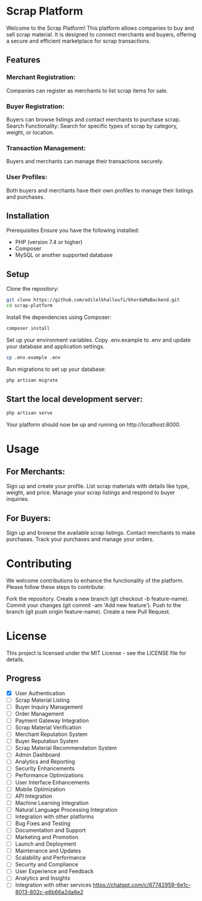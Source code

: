 # Scrap Platform

Welcome to the Scrap Platform! This platform allows companies to buy and sell scrap material. It is designed to connect merchants and buyers, offering a secure and efficient marketplace for scrap transactions.

## Features

### Merchant Registration:

Companies can register as merchants to list scrap items for sale.

### Buyer Registration:

Buyers can browse listings and contact merchants to purchase scrap.
Search Functionality: Search for specific types of scrap by category, weight, or location.

### Transaction Management:

Buyers and merchants can manage their transactions securely.

### User Profiles:

Both buyers and merchants have their own profiles to manage their listings and purchases.

## Installation

Prerequisites
Ensure you have the following installed:

-   PHP (version 7.4 or higher)
-   Composer
-   MySQL or another supported database

## Setup

Clone the repository:

```bash
git clone https://github.com/adilelkhalloufi/khordaMaBackend.git
cd scrap-platform
```

Install the dependencies using Composer:

```bash
composer install
```

Set up your environment variables. Copy .env.example to .env and update your database and application settings.

```bash
cp .env.example .env
```

Run migrations to set up your database:

```bash
php artisan migrate
```

## Start the local development server:

```bash
php artisan serve
```

Your platform should now be up and running on http://localhost:8000.

# Usage

## For Merchants:

Sign up and create your profile.
List scrap materials with details like type, weight, and price.
Manage your scrap listings and respond to buyer inquiries.

## For Buyers:

Sign up and browse the available scrap listings.
Contact merchants to make purchases.
Track your purchases and manage your orders.

# Contributing

We welcome contributions to enhance the functionality of the platform. Please follow these steps to contribute:

Fork the repository.
Create a new branch (git checkout -b feature-name).
Commit your changes (git commit -am 'Add new feature').
Push to the branch (git push origin feature-name).
Create a new Pull Request.

# License

This project is licensed under the MIT License - see the LICENSE file for details.

## Progress

-   [x] User Authentication
-   [ ] Scrap Material Listing
-   [ ] Buyer Inquiry Management
-   [ ] Order Management
-   [ ] Payment Gateway Integration
-   [ ] Scrap Material Verification
-   [ ] Merchant Reputation System
-   [ ] Buyer Reputation System
-   [ ] Scrap Material Recommendation System
-   [ ] Admin Dashboard
-   [ ] Analytics and Reporting
-   [ ] Security Enhancements
-   [ ] Performance Optimizations
-   [ ] User Interface Enhancements
-   [ ] Mobile Optimization
-   [ ] API Integration
-   [ ] Machine Learning Integration
-   [ ] Natural Language Processing Integration
-   [ ] Integration with other platforms
-   [ ] Bug Fixes and Testing
-   [ ] Documentation and Support
-   [ ] Marketing and Promotion
-   [ ] Launch and Deployment
-   [ ] Maintenance and Updates
-   [ ] Scalability and Performance
-   [ ] Security and Compliance
-   [ ] User Experience and Feedback
-   [ ] Analytics and Insights
-   [ ] Integration with other services
        https://chatgpt.com/c/67742959-6e1c-8013-802c-e6b66a2da6e2
